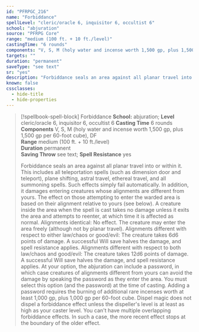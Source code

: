 ```yaml
---
id: "PFRPGC_216"
name: "Forbiddance"
spellLevel: "cleric/oracle 6, inquisitor 6, occultist 6"
school: "abjuration"
source: "PFRPG Core"
range: "medium (100 ft. + 10 ft./level)"
castingTime: "6 rounds"
components: "V, S, M (holy water and incense worth 1,500 gp, plus 1,500 gp per 60-foot cube), DF"
targets: ""
duration: "permanent"
saveType: "see text"
sr: "yes"
description: "Forbiddance seals an area against all planar travel into or within it. This includes all teleportation spells (such as dimension door and teleport), plane shifting, astral travel, ethereal travel, and all summoning spells. Such effects simply fail automatically.  In addition, it damages entering creatures whose alignments are different from yours. The effect on those attempting to enter the warded area is based on their alignment relative to yours (see below). A creature inside the area when the spell is cast takes no damage unless it exits the area and attempts to reenter, at which time it is affected as normal.  Alignments identical: No effect. The creature may enter the area freely (although not by planar travel).  Alignments different with respect to either law/chaos or good/evil: The creature takes 6d6 points of damage. A successful Will save halves the damage, and spell resistance applies.  Alignments different with respect to both law/chaos and good/evil: The creature takes 12d6 points of damage. A successful Will save halves the damage, and spell resistance applies.  At your option, the abjuration can include a password, in which case creatures of alignments different from yours can avoid the damage by speaking the password as they enter the area. You must select this option (and the password) at the time of casting. Adding a password requires the burning of additional rare incenses worth at least 1,000 gp, plus 1,000 gp per 60-foot cube.  Dispel magic does not dispel a forbiddance effect unless the dispeller's level is at least as high as your caster level.  You can't have multiple overlapping forbiddance effects. In such a case, the more recent effect stops at the boundary of the older effect."
known: false
cssclasses:
  - hide-title
  - hide-properties
---
```


> [!spellbook-spell-block] Forbiddance
> **School:** abjuration; **Level** cleric/oracle 6, inquisitor 6, occultist 6
> **Casting Time** 6 rounds  
> **Components** V, S, M (holy water and incense worth 1,500 gp, plus 1,500 gp per 60-foot cube), DF  
> **Range** medium (100 ft. + 10 ft./level)  
> **Duration** permanent  
> **Saving Throw** see text; **Spell Resistance** yes
> 
> Forbiddance seals an area against all planar travel into or within it. This includes all teleportation spells (such as dimension door and teleport), plane shifting, astral travel, ethereal travel, and all summoning spells. Such effects simply fail automatically.  In addition, it damages entering creatures whose alignments are different from yours. The effect on those attempting to enter the warded area is based on their alignment relative to yours (see below). A creature inside the area when the spell is cast takes no damage unless it exits the area and attempts to reenter, at which time it is affected as normal.  Alignments identical: No effect. The creature may enter the area freely (although not by planar travel).  Alignments different with respect to either law/chaos or good/evil: The creature takes 6d6 points of damage. A successful Will save halves the damage, and spell resistance applies.  Alignments different with respect to both law/chaos and good/evil: The creature takes 12d6 points of damage. A successful Will save halves the damage, and spell resistance applies.  At your option, the abjuration can include a password, in which case creatures of alignments different from yours can avoid the damage by speaking the password as they enter the area. You must select this option (and the password) at the time of casting. Adding a password requires the burning of additional rare incenses worth at least 1,000 gp, plus 1,000 gp per 60-foot cube.  Dispel magic does not dispel a forbiddance effect unless the dispeller's level is at least as high as your caster level.  You can't have multiple overlapping forbiddance effects. In such a case, the more recent effect stops at the boundary of the older effect.